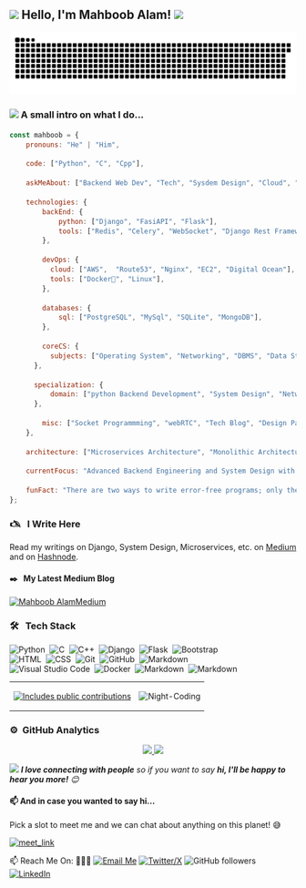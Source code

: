<h2><img src="https://emojis.slackmojis.com/emojis/images/1531849430/4246/blob-sunglasses.gif?1531849430" width="30"/> Hello, I'm Mahboob Alam! <img src="https://media.giphy.com/media/12oufCB0MyZ1Go/giphy.gif" width="50"></h2>

![GitHub Snake Dark](https://raw.githubusercontent.com/Mahboob-A/Mahboob-A/main/dist/github-snake-dark.svg#gh-dark-mode-only)


### <img src="https://media.giphy.com/media/VgCDAzcKvsR6OM0uWg/giphy.gif" width="50"> A small intro on what I do...  

```javascript
const mahboob = {
    pronouns: "He" | "Him",

    code: ["Python", "C", "Cpp"],

    askMeAbout: ["Backend Web Dev", "Tech", "Sysdem Design", "Cloud", "Tech Blog", "Microservices", "Solo Travelling"],

    technologies: {
        backEnd: {
            python: ["Django", "FasiAPI", "Flask"],
            tools: ["Redis", "Celery", "WebSocket", "Django Rest Framework", "RabbitMQ", "RESTFul API", "Git"], 
        },

        devOps: {
          cloud: ["AWS",  "Route53", "Nginx", "EC2", "Digital Ocean"],
          tools: ["Docker🐳", "Linux"], 
        },

        databases: {
            sql: ["PostgreSQL", "MySql", "SQLite", "MongoDB"],
        },

        coreCS: {
          subjects: ["Operating System", "Networking", "DBMS", "Data Structures and Algorithms"], 
      },

      specialization: {
          domain: ["python Backend Development", "System Design", "Networking", "Cloud", "AWS"]
      },

        misc: ["Socket Programmming", "webRTC", "Tech Blog", "Design Pattern"]
    },

    architecture: ["Microservices Architecture", "Monolithic Architecture", "Event Driven"],

    currentFocus: "Advanced Backend Engineering and System Design with Specialization on AWS",

    funFact: "There are two ways to write error-free programs; only the third one works!"
};
```

### 🖎 &nbsp;&nbsp;I Write Here
Read my writings on Django, System Design, Microservices, etc. on 
<a href="https://imehboob.medium.com/" target="_blank">Medium</a> and on 
<a href="https://mahboobalam.hashnode.dev/" target="_blank">Hashnode</a>.

#### ✒️ &nbsp;&nbsp;My Latest Medium Blog
[![Mahboob AlamMedium](https://github-readme-medium.vercel.app/?username=imehboob)](https://medium.com/@imehboob)

### 🛠 &nbsp;&nbsp;Tech Stack
![Python](https://img.shields.io/badge/-Python-05122A?style=flat&logo=python)&nbsp;
![C](https://img.shields.io/badge/-C-05122A?style=flat&logo=C&logoColor=A8B9CC)&nbsp;
![C++](https://img.shields.io/badge/-C++-05122A?style=flat&logo=C%2B%2B&logoColor=00599C)&nbsp;
![Django](https://img.shields.io/badge/-Django-05122A?style=flat&logo=django&logoColor=092E20)&nbsp;
![Flask](https://img.shields.io/badge/-Flask-05122A?style=flat&logo=flask)&nbsp;
![Bootstrap](https://img.shields.io/badge/-Bootstrap-05122A?style=flat&logo=bootstrap&logoColor=563D7C)\
![HTML](https://img.shields.io/badge/-HTML-05122A?style=flat&logo=HTML5)&nbsp;
![CSS](https://img.shields.io/badge/-CSS-05122A?style=flat&logo=CSS3&logoColor=1572B6)&nbsp;
![Git](https://img.shields.io/badge/-Git-05122A?style=flat&logo=git)&nbsp;
![GitHub](https://img.shields.io/badge/-GitHub-05122A?style=flat&logo=github)&nbsp;
![Markdown](https://img.shields.io/badge/-Markdown-05122A?style=flat&logo=markdown)\
![Visual Studio Code](https://img.shields.io/badge/-Visual%20Studio%20Code-05122A?style=flat&logo=visual-studio-code&logoColor=007ACC)&nbsp;
![Docker](https://img.shields.io/badge/docker-black?style=flat&logo=docker)&nbsp;
![Markdown](https://img.shields.io/badge/linux-black?style=flat&logo=linux)&nbsp;
![Markdown](https://img.shields.io/badge/aws-black?style=flat&logo=AWS)&nbsp;






<table>
  <tr>
    <td>
      <p>
        <a href="https://vaunt.dev">
          <img src="https://api.vaunt.dev/v1/github/entities/Mahboob-A/contributions?format=svg" width="350" title="Includes public contributions"/>
        </a>
      </p>
    </td>
    <td>
      <img src="https://github.com/Mahboob-A/Mahboob-A/assets/109282492/8016fad9-df24-4c9a-b676-4c3ab6493a80" alt="Night-Coding"/>
    </td>
  </tr>
</table>


### ⚙️ &nbsp;GitHub Analytics

<p align="center">
<a href="https://github.com/Mahboob-A">
  <img height="180em" src="https://github-readme-stats-eight-theta.vercel.app/api?username=Mahboob-A&show_icons=true&theme=algolia&include_all_commits=true&count_private=true"/>
  <img height="180em" src="https://github-readme-stats-eight-theta.vercel.app/api/top-langs/?username=Mahboob-A&layout=compact&langs_count=8&theme=algolia"/>
</a>

<img src="https://media.giphy.com/media/LnQjpWaON8nhr21vNW/giphy.gif" width="60"> <em><b>I love connecting with people</b> so if you want to say <b>hi, I'll be happy to hear you more!</b> 😊</em>

#### 📫 And in case you wanted to say hi...

Pick a slot to meet me and we can chat about anything on this planet! 😅 

<a href="https://calendly.com/iammahboob-a" target="_blank"><img width="498" alt="meet_link" src="https://user-images.githubusercontent.com/15426564/144297439-f530f383-e73e-41e0-9914-a9b7d3f432e5.png"></a>
  
📫 Reach Me On: 🙋🏿‍♂️
[![Email Me](https://img.shields.io/badge/mahboob-black?style=flat&logo=gmail)](mailto:connect.mahboobalam@gmail.com?subject=Hello)
[![Twitter/X](https://img.shields.io/twitter/follow/iMahboob_A?label=Follow)](https://twitter.com/intent/follow?screen_name=iMahboob_A) ![GitHub followers](https://img.shields.io/github/followers/Mahboob-A?label=Follow&style=social) [![LinkedIn](https://img.shields.io/badge/linkedin-mahboob-blue?style=flat)](https://www.linkedin.com/in/i-mahboob-alam/)

